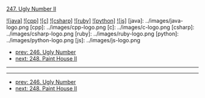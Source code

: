 [247. Ugly Number II](https://leetcode.com/problems/ugly-number-ii/)

[![java]](../java/247-ugly-number-ii.md)
[![cpp]](../cpp/247-ugly-number-ii.md)
[![c]](../c/247-ugly-number-ii.md)
[![csharp]](../csharp/247-ugly-number-ii.md)
[![ruby]](../ruby/247-ugly-number-ii.md)
[![python]](../python/247-ugly-number-ii.md)
[![js]](../js/247-ugly-number-ii.md)
[java]: ../images/java-logo.png
[cpp]: ../images/cpp-logo.png
[c]: ../images/c-logo.png
[csharp]: ../images/csharp-logo.png
[ruby]: ../images/ruby-logo.png
[python]: ../images/python-logo.png
[js]: ../images/js-logo.png

- [prev: 246. Ugly Number](246-ugly-number.md)
- [next: 248. Paint House II](248-paint-house-ii.md)

---


---

- [prev: 246. Ugly Number](246-ugly-number.md)
- [next: 248. Paint House II](248-paint-house-ii.md)
